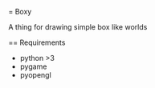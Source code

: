 = Boxy

A thing for drawing simple box like worlds

== Requirements

- python >3
- pygame
- pyopengl

